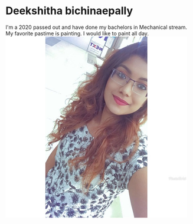 # Deekshitha bichinaepally
I'm a 2020 passed out and have done my bachelors in Mechanical stream. My favorite pastime is painting. I would like to paint all day.
![my image](https://github.com/Deekshitha22/assignment2-bichinaepally/blob/main/images/me.jpg)